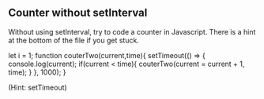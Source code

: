 ## Counter without setInterval

Without using setInterval, try to code a counter in Javascript. There is a hint at the bottom of the file if you get stuck.

let i = 1;
function couterTwo(current,time){
        setTimeout(() => {
            console.log(current);
            if(current < time){
            couterTwo(current = current + 1, time);
            }
        }, 1000);
}






































































(Hint: setTimeout)
